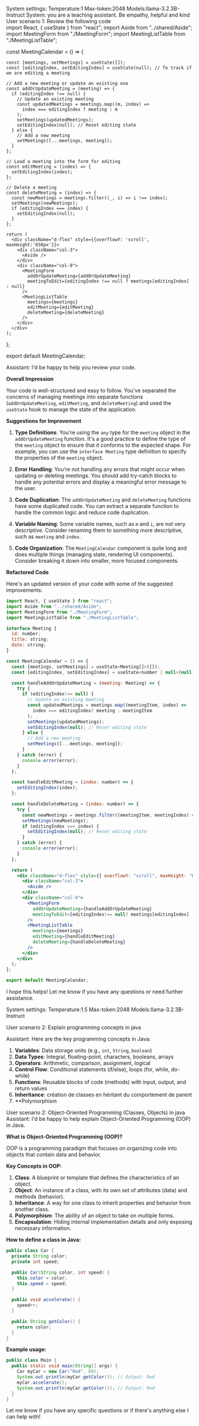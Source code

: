 System settings:
Temperature:1
Max-token:2048
Models:Ilama-3.2.3B-Instruct
System:
	you are a teaching assistant. Be empathy, helpful and kind
User scenario 1:
Review the following code         
import React, { useState } from "react";
import Aside from "../shared/Aside";
import MeetingForm from "./MeetingForm";
import MeetingListTable from "./MeetingListTable";

const MeetingCalendar = () => {

    const [meetings, setMeetings] = useState([]);
    const [editingIndex, setEditingIndex] = useState(null); // To track if we are editing a meeting
  
    // Add a new meeting or update an existing one
    const addOrUpdateMeeting = (meeting) => {
      if (editingIndex !== null) {
        // Update an existing meeting
        const updatedMeetings = meetings.map((m, index) =>
          index === editingIndex ? meeting : m
        );
        setMeetings(updatedMeetings);
        setEditingIndex(null); // Reset editing state
      } else {
        // Add a new meeting
        setMeetings([...meetings, meeting]);
      }
    };
  
    // Load a meeting into the form for editing
    const editMeeting = (index) => {
      setEditingIndex(index);
    };
  
    // Delete a meeting
    const deleteMeeting = (index) => {
      const newMeetings = meetings.filter((_, i) => i !== index);
      setMeetings(newMeetings);
      if (editingIndex === index) {
        setEditingIndex(null); 
      }
    };
  
    return (
      <div className="d-flex" style={{overflowY: 'scroll', maxHeight:'650px'}}>
        <div className="col-3">
          <Aside />
        </div>
        <div className="col-9">
          <MeetingForm
            addOrUpdateMeeting={addOrUpdateMeeting}
            meetingToEdit={editingIndex !== null ? meetings[editingIndex] : null}
          />
          <MeetingListTable
            meetings={meetings}
            editMeeting={editMeeting}
            deleteMeeting={deleteMeeting}
          />
        </div>
      </div>
    );
  };

  export default MeetingCalendar;



Assistant:
I'd be happy to help you review your code.

**Overall Impression**

Your code is well-structured and easy to follow. You've separated the concerns of managing meetings into separate functions (`addOrUpdateMeeting`, `editMeeting`, and `deleteMeeting`) and used the `useState` hook to manage the state of the application.

**Suggestions for Improvement**

1. **Type Definitions**: You're using the `any` type for the `meeting` object in the `addOrUpdateMeeting` function. It's a good practice to define the type of the `meeting` object to ensure that it conforms to the expected shape. For example, you can use the `interface Meeting` type definition to specify the properties of the `meeting` object.

2. **Error Handling**: You're not handling any errors that might occur when updating or deleting meetings. You should add try-catch blocks to handle any potential errors and display a meaningful error message to the user.

3. **Code Duplication**: The `addOrUpdateMeeting` and `deleteMeeting` functions have some duplicated code. You can extract a separate function to handle the common logic and reduce code duplication.

4. **Variable Naming**: Some variable names, such as `m` and `i`, are not very descriptive. Consider renaming them to something more descriptive, such as `meeting` and `index`.

5. **Code Organization**: The `MeetingCalendar` component is quite long and does multiple things (managing state, rendering UI components). Consider breaking it down into smaller, more focused components.

**Refactored Code**

Here's an updated version of your code with some of the suggested improvements:
```jsx
import React, { useState } from "react";
import Aside from "../shared/Aside";
import MeetingForm from "./MeetingForm";
import MeetingListTable from "./MeetingListTable";

interface Meeting {
  id: number;
  title: string;
  date: string;
}

const MeetingCalendar = () => {
  const [meetings, setMeetings] = useState<Meeting[]>([]);
  const [editingIndex, setEditingIndex] = useState<number | null>(null);

  const handleAddOrUpdateMeeting = (meeting: Meeting) => {
    try {
      if (editingIndex!== null) {
        // Update an existing meeting
        const updatedMeetings = meetings.map((meetingItem, index) =>
          index === editingIndex? meeting : meetingItem
        );
        setMeetings(updatedMeetings);
        setEditingIndex(null); // Reset editing state
      } else {
        // Add a new meeting
        setMeetings([...meetings, meeting]);
      }
    } catch (error) {
      console.error(error);
    }
  };

  const handleEditMeeting = (index: number) => {
    setEditingIndex(index);
  };

  const handleDeleteMeeting = (index: number) => {
    try {
      const newMeetings = meetings.filter((meetingItem, meetingIndex) => meetingIndex!== index);
      setMeetings(newMeetings);
      if (editingIndex === index) {
        setEditingIndex(null); // Reset editing state
      }
    } catch (error) {
      console.error(error);
    }
  };

  return (
    <div className="d-flex" style={{ overflowY: "scroll", maxHeight: "650px" }}>
      <div className="col-3">
        <Aside />
      </div>
      <div className="col-9">
        <MeetingForm
          addOrUpdateMeeting={handleAddOrUpdateMeeting}
          meetingToEdit={editingIndex!== null? meetings[editingIndex] : null}
        />
        <MeetingListTable
          meetings={meetings}
          editMeeting={handleEditMeeting}
          deleteMeeting={handleDeleteMeeting}
        />
      </div>
    </div>
  );
};

export default MeetingCalendar;
```
I hope this helps! Let me know if you have any questions or need further assistance.

System settings:
Temperature:1.5
Max-token:2048
Models:Ilama-3.2.3B-Instruct

User scenario 2:
Explain programming concepts in java

Assistant:
Here are the key programming concepts in Java:
1. **Variables**: Data storage units (e.g., `int`, `String`, `boolean`)
2. **Data Types**: Integral, floating-point, characters, booleans, arrays
3. **Operators**: Arithmetic, comparison, assignment, logical
4. **Control Flow**: Conditional statements (if/else), loops (for, while, do-while)
5. **Functions**: Reusable blocks of code (methods) with input, output, and return values
6. **Inheritance**: création de classes en héritant du comportement de parent
7. **Polymorphism

User scenario 2:
Object-Oriented Programming (Classes, Objects) in java
Assistant:
I'd be happy to help explain Object-Oriented Programming (OOP) in Java.

**What is Object-Oriented Programming (OOP)?**

OOP is a programming paradigm that focuses on organizing code into objects that contain data and behavior.

**Key Concepts in OOP:**

1. **Class**: A blueprint or template that defines the characteristics of an object.
2. **Object**: An instance of a class, with its own set of attributes (data) and methods (behavior).
3. **Inheritance**: A way for one class to inherit properties and behavior from another class.
4. **Polymorphism**: The ability of an object to take on multiple forms.
5. **Encapsulation**: Hiding internal implementation details and only exposing necessary information.

**How to define a class in Java:**

```java
public class Car {
  private String color;
  private int speed;

  public Car(String color, int speed) {
    this.color = color;
    this.speed = speed;
  }

  public void accelerate() {
    speed++;
  }

  public String getColor() {
    return color;
  }
}
```

**Example usage:**

```java
public class Main {
  public static void main(String[] args) {
    Car myCar = new Car("Red", 60);
    System.out.println(myCar.getColor()); // Output: Red
    myCar.accelerate();
    System.out.println(myCar.getColor()); // Output: Red
  }
}
```

Let me know if you have any specific questions or if there's anything else I can help with!


